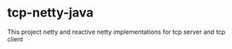 # tcp-netty-java
This project netty and reactive netty implementations for tcp server and tcp client
